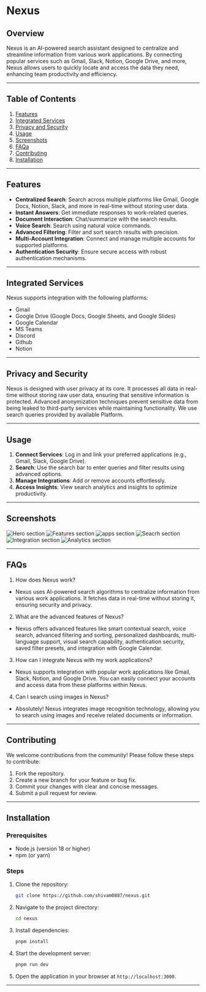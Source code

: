# Nexus

## Overview

Nexus is an AI-powered search assistant designed to centralize and streamline information from various work applications. By connecting popular services such as Gmail, Slack, Notion, Google Drive, and more, Nexus allows users to quickly locate and access the data they need, enhancing team productivity and efficiency.

---

## Table of Contents

1. [Features](#features)
2. [Integrated Services](#integrated-services)
3. [Privacy and Security](#privacy-and-security)
4. [Usage](#usage)
5. [Screenshots](#screenshots)
6. [FAQa](#faq)
7. [Contributing](#contributing)
8. [Installation](#installation)

---

## Features

- **Centralized Search**: Search across multiple platforms like Gmail, Google Docs, Notion, Slack, and more in real-time without storing user data.
- **Instant Answers**: Get immediate responses to work-related queries.
- **Document Interaction**: Chat/summarize with the search results.
- **Voice Search**: Search using natural voice commands.
- **Advanced Filtering**: Filter and sort search results with precision.
- **Multi-Account Integration**: Connect and manage multiple accounts for supported platforms.
- **Authentication Security**: Ensure secure access with robust authentication mechanisms.

---

## Integrated Services

Nexus supports integration with the following platforms:

- Gmail
- Google Drive (Google Docs, Google Sheets, and Google Slides)
- Google Calendar
- MS Teams
- Discord
- Github
- Notion

---

## Privacy and Security

Nexus is designed with user privacy at its core. It processes all data in real-time without storing raw user data, ensuring that sensitive information is protected. Advanced anonymization techniques prevent sensitive data from being leaked to third-party services while maintaining functionality. We use search queries provided by available Platform.

---

## Usage

1. **Connect Services**: Log in and link your preferred applications (e.g., Gmail, Slack, Google Drive).
2. **Search**: Use the search bar to enter queries and filter results using advanced options.
3. **Manage Integrations**: Add or remove accounts effortlessly.
4. **Access Insights**: View search analytics and insights to optimize productivity.

---

## Screenshots

<img src="./readme_images/hero.png" alt="Hero section">
<img src="./readme_images/features.png" alt="Features section">
<img src="./readme_images/apps.png" alt="apps section">
<img src="./readme_images/search.png" alt="Seacrh section">
<img src="./readme_images/integration.png" alt="Integration section">
<img src="./readme_images/analytics.png" alt="Analytics section">

---

## FAQs

1. How does Nexus work?

- Nexus uses AI-powered search algorithms to centralize information from various work applications. It fetches data in real-time without storing it, ensuring security and privacy.

2. What are the advanced features of Nexus?

- Nexus offers advanced features like smart contextual search, voice search, advanced filtering and sorting, personalized dashboards, multi-language support, visual search capability, authentication security, saved filter presets, and integration with Google Calendar.

3. How can I integrate Nexus with my work applications?

- Nexus supports integration with popular work applications like Gmail, Slack, Notion, and Google Drive. You can easily connect your accounts and access data from these platforms within Nexus.

4. Can I search using images in Nexus?

- Absolutely! Nexus integrates image recognition technology, allowing you to search using images and receive related documents or information.

---

## Contributing

We welcome contributions from the community! Please follow these steps to contribute:

1. Fork the repository.
2. Create a new branch for your feature or bug fix.
3. Commit your changes with clear and concise messages.
4. Submit a pull request for review.

---

## Installation

### Prerequisites

- Node.js (version 18 or higher)
- npm (or yarn)

### Steps

1. Clone the repository:

   ```bash
   git clone https://github.com/shivam0887/nexus.git
   ```

2. Navigate to the project directory:

   ```bash
   cd nexus
   ```

3. Install dependencies:

   ```bash
   pnpm install
   ```

4. Start the development server:

   ```bash
   pnpm run dev
   ```

5. Open the application in your browser at `http://localhost:3000`.

---
